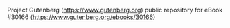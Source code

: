 Project Gutenberg (https://www.gutenberg.org) public repository for eBook #30166 (https://www.gutenberg.org/ebooks/30166)
